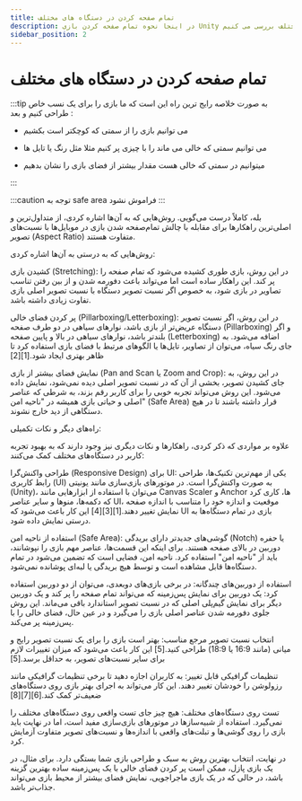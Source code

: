 ```yaml
---
title: تمام صفحه کردن در دستگاه های مختلف
description: در اینجا نحوه تمام صفحه کردن بازی Unity خود را در دستگاه های مختلف بررسی می کنیم.
sidebar_position: 2
---
```


# تمام صفحه کردن در دستگاه های مختلف

:::tip
به صورت خلاصه رایج ترین راه این است که ما بازی را برای یک نسب خاص طراحی کنیم و بعد :

-   می توانیم بازی را از سمتی که کوچکتر است بکشیم

-   می توانیم سمتی که خالی می ماند را با چیزی پر کنیم مثلا مثل رنگ یا تایل ها

-   میتوانیم در سمتی که خالی هست مقدار بیشتر از فضای بازی را نشان بدهیم

:::

:::caution
توجه به safe area فراموش نشود
:::

بله، کاملاً درست می‌گویی. روش‌هایی که به آن‌ها اشاره کردی، از متداول‌ترین و اصلی‌ترین راهکارها برای مقابله با چالش تمام‌صفحه شدن بازی در موبایل‌ها با نسبت‌های تصویر (Aspect Ratio) متفاوت هستند.

روش‌هایی که به درستی به آن‌ها اشاره کردی:

کشیدن بازی (Stretching): در این روش، بازی طوری کشیده می‌شود که تمام صفحه را پر کند. این راهکار ساده است اما می‌تواند باعث دفورمه شدن و از بین رفتن تناسب تصاویر در بازی شود، به خصوص اگر نسبت تصویر دستگاه با نسبت تصویر اصلی بازی تفاوت زیادی داشته باشد.

پر کردن فضای خالی (Pillarboxing/Letterboxing): در این روش، اگر نسبت تصویر دستگاه عریض‌تر از بازی باشد، نوارهای سیاهی در دو طرف صفحه (Pillarboxing) و اگر بلندتر باشد، نوارهای سیاهی در بالا و پایین صفحه (Letterboxing) اضافه می‌شود. به جای رنگ سیاه، می‌توان از تصاویر، تایل‌ها یا الگوهای مرتبط با فضای بازی استفاده کرد تا ظاهر بهتری ایجاد شود.[1][2]

نمایش فضای بیشتر از بازی (Pan and Scan یا Zoom and Crop): در این روش، به جای کشیدن تصویر، بخشی از آن که در نسبت تصویر اصلی دیده نمی‌شود، نمایش داده می‌شود. این روش می‌تواند تجربه خوبی را برای کاربر رقم بزند، به شرطی که عناصر اصلی و حیاتی بازی همیشه در "ناحیه امن" (Safe Area) قرار داشته باشند تا در هیچ دستگاهی از دید خارج نشوند.

راه‌های دیگر و نکات تکمیلی:

علاوه بر مواردی که ذکر کردی، راهکارها و نکات دیگری نیز وجود دارند که به بهبود تجربه کاربر در دستگاه‌های مختلف کمک می‌کنند:

طراحی واکنش‌گرا (Responsive Design) برای UI: یکی از مهم‌ترین تکنیک‌ها، طراحی رابط کاربری (UI) به صورت واکنش‌گرا است. در موتورهای بازی‌سازی مانند یونیتی (Unity)، می‌توان با استفاده از ابزارهایی مانند Canvas Scaler و Anchor ها، کاری کرد که دکمه‌ها، منوها و سایر عناصر UI، موقعیت و اندازه خود را متناسب با اندازه صفحه نمایش تغییر دهند.[1][3][4] این کار باعث می‌شود که UI بازی در تمام دستگاه‌ها به درستی نمایش داده شود.

استفاده از ناحیه امن (Safe Area): گوشی‌های جدیدتر دارای بریدگی (Notch) یا حفره دوربین در بالای صفحه هستند. برای اینکه این قسمت‌ها، عناصر مهم بازی را نپوشانند، باید از "ناحیه امن" استفاده کرد. ناحیه امن، فضایی است که تضمین می‌شود در تمام دستگاه‌ها قابل مشاهده است و توسط هیچ بریدگی یا لبه‌ای پوشانده نمی‌شود.

استفاده از دوربین‌های چندگانه: در برخی بازی‌های دوبعدی، می‌توان از دو دوربین استفاده کرد: یک دوربین برای نمایش پس‌زمینه که می‌تواند تمام صفحه را پر کند و یک دوربین دیگر برای نمایش گیم‌پلی اصلی که در نسبت تصویر استاندارد باقی می‌ماند. این روش جلوی دفورمه شدن عناصر اصلی بازی را می‌گیرد و در عین حال، فضای خالی را با پس‌زمینه پر می‌کند.

انتخاب نسبت تصویر مرجع مناسب: بهتر است بازی را برای یک نسبت تصویر رایج و میانی (مانند 16:9 یا 18:9) طراحی کنید.[5] این کار باعث می‌شود که میزان تغییرات لازم برای سایر نسبت‌های تصویر، به حداقل برسد.[5]

تنظیمات گرافیکی قابل تغییر: به کاربران اجازه دهید تا برخی تنظیمات گرافیکی مانند رزولوشن را خودشان تغییر دهند. این کار می‌تواند به اجرای بهتر بازی روی دستگاه‌های ضعیف‌تر کمک کند.[6][7][8]

تست روی دستگاه‌های مختلف: هیچ چیز جای تست واقعی روی دستگاه‌های مختلف را نمی‌گیرد. استفاده از شبیه‌سازها در موتورهای بازی‌سازی مفید است، اما در نهایت باید بازی را روی گوشی‌ها و تبلت‌های واقعی با اندازه‌ها و نسبت‌های تصویر متفاوت آزمایش کرد.

در نهایت، انتخاب بهترین روش به سبک و طراحی بازی شما بستگی دارد. برای مثال، در یک بازی پازل، ممکن است پر کردن فضای خالی با یک پس‌زمینه ساده بهترین گزینه باشد، در حالی که در یک بازی ماجراجویی، نمایش فضای بیشتر از محیط بازی می‌تواند جذاب‌تر باشد.
